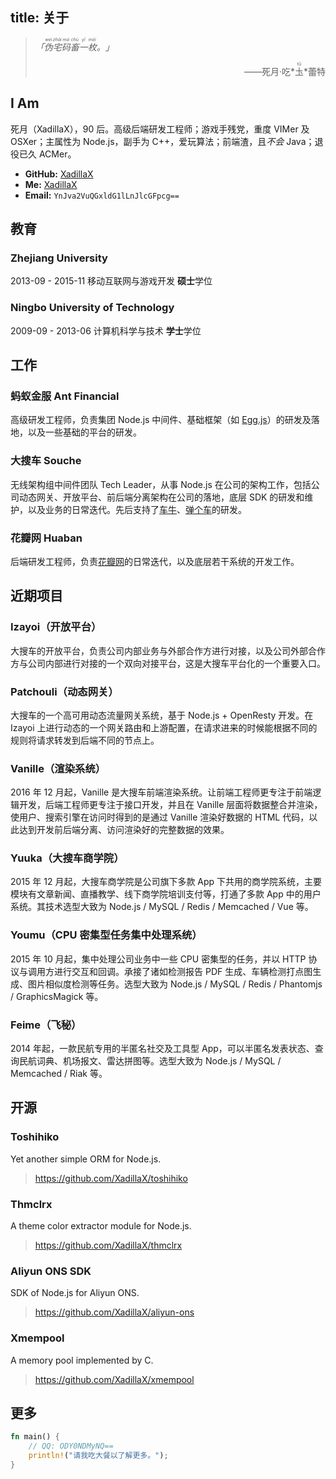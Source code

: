 title: 关于
---

> *「<ruby>伪<rt>wěi</rt>宅<rt>zhái</rt>码<rt>mǎ</rt>畜<rt>chù</rt>一<rt>yī</rt>枚<rt>méi</rt>。</ruby>」*
>
> <p style="text-align: right">——死月·吃*<ruby>圡<rt>tǔ</rt></ruby>*蕾特</p>

## I Am

死月（XadillaX），90 后。高级后端研发工程师；游戏手残党，重度 VIMer 及 OSXer；主属性为 Node.js，副手为 C++，爱玩算法；前端渣，且*不会* Java；退役已久 ACMer。

+ **GitHub:** [XadillaX](https://github.com/xadillax)
+ **Me:** [XadillaX](https://github.com/xadillax/me)
+ **Email:** `YnJva2VuQGxldG1lLnJlcGFpcg==`

## 教育

### Zhejiang University

2013-09 - 2015-11 移动互联网与游戏开发 **硕士**学位

### Ningbo University of Technology

2009-09 - 2013-06 计算机科学与技术 **学士**学位

## 工作

### 蚂蚁金服 Ant Financial

高级研发工程师，负责集团 Node.js 中间件、基础框架（如 [Egg.js](https://eggjs.org/)）的研发及落地，以及一些基础的平台的研发。

### 大搜车 Souche

无线架构组中间件团队 Tech Leader，从事 Node.js 在公司的架构工作，包括公司动态网关、开放平台、前后端分离架构在公司的落地，底层 SDK 的研发和维护，以及业务的日常迭代。先后支持了[车牛](https://d.souche.com/)、[弹个车](https://tangeche.com/)的研发。

### 花瓣网 Huaban

后端研发工程师，负责[花瓣网](https://huaban.com/)的日常迭代，以及底层若干系统的开发工作。

## 近期项目

### Izayoi（开放平台）

大搜车的开放平台，负责公司内部业务与外部合作方进行对接，以及公司外部合作方与公司内部进行对接的一个双向对接平台，这是大搜车平台化的一个重要入口。

### Patchouli（动态网关）

大搜车的一个高可用动态流量网关系统，基于 Node.js + OpenResty 开发。在 Izayoi 上进行动态的一个网关路由和上游配置，在请求进来的时候能根据不同的规则将请求转发到后端不同的节点上。

### Vanille（渲染系统）

2016 年 12 月起，Vanille 是大搜车前端渲染系统。让前端工程师更专注于前端逻辑开发，后端工程师更专注于接口开发，并且在 Vanille 层面将数据整合并渲染，使用户、搜索引擎在访问时得到的是通过 Vanille 渲染好数据的 HTML 代码，以此达到开发前后端分离、访问渲染好的完整数据的效果。

### Yuuka（大搜车商学院）

2015 年 12 月起，大搜车商学院是公司旗下多款 App 下共用的商学院系统，主要模块有文章新闻、直播教学、线下商学院培训支付等，打通了多款 App 中的用户系统。其技术选型大致为 Node.js / MySQL / Redis / Memcached / Vue 等。

### Youmu（CPU 密集型任务集中处理系统）

2015 年 10 月起，集中处理公司业务中一些 CPU 密集型的任务，并以 HTTP 协议与调用方进行交互和回调。承接了诸如检测报告 PDF 生成、车辆检测打点图生成、图片相似度检测等任务。选型大致为 Node.js / MySQL / Redis / Phantomjs / GraphicsMagick 等。

### Feime（飞秘）

2014 年起，一款民航专用的半匿名社交及工具型 App，可以半匿名发表状态、查询民航词典、机场报文、雷达拼图等。选型大致为 Node.js / MySQL / Memcached / Riak 等。

## 开源

### Toshihiko

Yet another simple ORM for Node.js.

> https://github.com/XadillaX/toshihiko

### Thmclrx

A theme color extractor module for Node.js.

> https://github.com/XadillaX/thmclrx

### Aliyun ONS SDK

SDK of Node.js for Aliyun ONS.

> https://github.com/XadillaX/aliyun-ons

### Xmempool

A memory pool implemented by C.

> https://github.com/XadillaX/xmempool

## 更多

```rust
fn main() {
    // QQ: ODY0NDMyNQ==
    println!("请我吃大餐以了解更多。");
}
```
